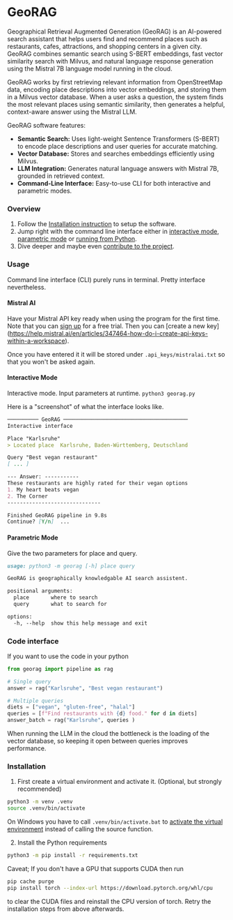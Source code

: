 # GeoRAG

Geographical Retrieval Augmented Generation (GeoRAG) is an AI-powered search assistant that helps users find and recommend places such as restaurants, cafes, attractions, and shopping centers in a given city. GeoRAG combines semantic search using S-BERT embeddings, fast vector similarity search with Milvus, and natural language response generation using the Mistral 7B language model running in the cloud.

GeoRAG works by first retrieving relevant information from OpenStreetMap data, encoding place descriptions into vector embeddings, and storing them in a Milvus vector database. When a user asks a question, the system finds the most relevant places using semantic similarity, then generates a helpful, context-aware answer using the Mistral LLM.

GeoRAG software features:
- **Semantic Search:** Uses light-weight Sentence Transformers (S-BERT) to encode place descriptions and user queries for accurate matching.
- **Vector Database:** Stores and searches embeddings efficiently using Milvus.
- **LLM Integration:** Generates natural language answers with Mistral 7B, grounded in retrieved context.
- **Command-Line Interface:** Easy-to-use CLI for both interactive and parametric modes.

### Overview
1. Follow the [Installation instruction](#install) to setup the software. 
2. Jump right with the command line interface either in [interactive mode](#interactive), [parametric mode](#parametric) or [running from Python](#code).
3. Dive deeper and maybe even [contribute to the project](#contribute). 

### Usage 

Command line interface (CLI) purely runs in terminal. Pretty interface nevertheless. 

#### Mistral AI
Have your Mistral API key ready when using the program for the first time. 
Note that you can [sign up](https://auth.mistral.ai/ui/registration) for a free trial. Then you can [create a new key] (https://help.mistral.ai/en/articles/347464-how-do-i-create-api-keys-within-a-workspace).

Once you have entered it it will be stored under `.api_keys/mistralai.txt` so that you won't be asked again.

#### <a name="interactive"></a> Interactive Mode

Interactive mode. Input parameters at runtime.
```python3 georag.py```

Here is a "screenshot" of what the interface looks like.
```md
────────── GeoRAG ────────────────────────────────────────
Interactive interface

Place "Karlsruhe"
> Located place  Karlsruhe, Baden-Württemberg, Deutschland

Query "Best vegan restaurant"
[ ... ]

--- Answer: -----------
These restaurants are highly rated for their vegan options 
1. My heart beats vegan
2. The Corner 
------------------------------

Finished GeoRAG pipeline in 9.8s 
Continue? [Y/n]  ... 
```

#### <a name="parametric"></a> Parametric Mode
Give the two parameters for place and query.  
```md
usage: python3 -m georag [-h] place query

GeoRAG is geographically knowledgable AI search assistent.

positional arguments:
  place       where to search
  query       what to search for

options:
  -h, --help  show this help message and exit
```

### <a name="code"></a> Code interface
If you want to use the code in your python 

```python
from georag import pipeline as rag

# Single query
answer = rag("Karlsruhe", "Best vegan restaurant")

# Multiple queries
diets = ["vegan", "gluten-free", "halal"]
queries = [f"Find restaurants with {d} food." for d in diets]
answer_batch = rag("Karlsruhe", queries )

```
When running the LLM in the cloud the bottleneck is the loading of the vector database, so keeping it open between queries improves performance. 

### <a name="install"></a> Installation 

1. First create a virtual environment and activate it. (Optional, but strongly recommended)
```bash
python3 -m venv .venv
source .venv/bin/activate
```
On Windows you have to call `.venv/bin/activate.bat` to [activate the virtual environment](https://docs.python.org/3/library/venv.html#how-venvs-work) instead of calling the source function.

2. Install the Python requirements
```bash
python3 -m pip install -r requirements.txt
```

Caveat; If you don't have a GPU that supports CUDA then run
```bash
pip cache purge
pip install torch --index-url https://download.pytorch.org/whl/cpu
```

to clear the CUDA files and reinstall the CPU version of torch. Retry the installation steps from above afterwards.
